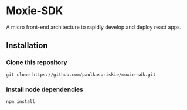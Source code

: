 # Moxie-SDK

A micro front-end architecture to rapidly develop and deploy react apps.

## Installation
### Clone this repository
```shell
git clone https://github.com/paulkaspriskie/moxie-sdk.git
```
### Install node dependencies
```shell
npm install
```
